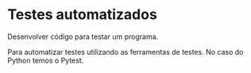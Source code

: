 # Testes automatizados

Desenvolver código para testar um programa.

Para automatizar testes utilizando as ferramentas de testes. No caso do Python temos o Pytest.

